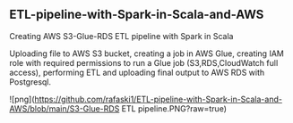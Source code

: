 ## ETL-pipeline-with-Spark-in-Scala-and-AWS
Creating AWS S3-Glue-RDS ETL pipeline with Spark in Scala

Uploading file to AWS S3 bucket, creating a job in AWS Glue, 
creating IAM role with required permissions to run a Glue job (S3,RDS,CloudWatch full access), 
performing ETL and uploading final output to AWS RDS with Postgresql.

![png](https://github.com/rafaski1/ETL-pipeline-with-Spark-in-Scala-and-AWS/blob/main/S3-Glue-RDS ETL pipeline.PNG?raw=true)
